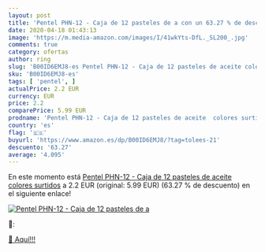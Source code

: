 ```yaml
---
layout: post
title: 'Pentel PHN-12 - Caja de 12 pasteles de a con un 63.27 % de descuento'
date: 2020-04-18 01:43:13
image: 'https://m.media-amazon.com/images/I/41wkYts-DfL._SL200_.jpg'
comments: true
category: ofertas
author: ring
slug: 'B00ID6EMJ8-es Pentel PHN-12 - Caja de 12 pasteles de aceite colores...'
sku: 'B00ID6EMJ8-es'
tags: [ 'pentel', ]
actualPrice: 2.2 EUR
currency: EUR
price: 2.2
comparePrice: 5.99 EUR
prodname: 'Pentel PHN-12 - Caja de 12 pasteles de aceite  colores surtidos'
country: 'es'
flag: '🇪🇸'
buyurl: 'https://www.amazon.es/dp/B00ID6EMJ8/?tag=tolees-21'
descuento: '63.27'
average: '4.095'
---
```


En este momento está [Pentel PHN-12 - Caja de 12 pasteles de aceite  colores surtidos](https://www.amazon.es/dp/B00ID6EMJ8/?tag=tolees-21) a 2.2 EUR (original: 5.99 EUR) (63.27 %  de descuento) en el siguiente enlace!

[![Pentel PHN-12 - Caja de 12 pasteles de a](https://m.media-amazon.com/images/I/41wkYts-DfL._SL200_.jpg)](https://www.amazon.es/dp/B00ID6EMJ8/?tag=tolees-21)

🔎:


[🛒 Aquí!!!](https://www.amazon.es/dp/B00ID6EMJ8/?tag=tolees-21)
